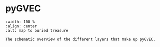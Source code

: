 # pyGVEC

```{figure} /static/pygvec_flowchart.png
:width: 100 %
:align: center
:alt: map to buried treasure

The schematic overview of the different layers that make up pyGVEC.
```
